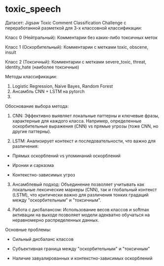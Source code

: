 # toxic_speech

Датасет: Jigsaw Toxic Comment Classification Challenge с переработанной разметкой для 3-х классовной классификации:

Класс 0 (Нейтральный): Комментарии без каких-либо токсичных меток

Класс 1 (Оскорбительный): Комментарии с метками toxic, obscene, insult

Класс 2 (Токсичный): Комментарии с метками severe_toxic, threat, identity_hate (наиболее токсичные)

Методы классификации: 
1) Logistic Regression, Naive Bayes, Random Forest
2) Ансамбль CNN + LSTM на pytorch
3)

Обоснование выбора метода:

1) CNN: Эффективно выявляет локальные паттерны и ключевые фразы, характерные для каждого класса. Например, определенные оскорбительные выражения (CNN) vs прямые угрозы (тоже CNN, но другие паттерны).

2) LSTM: Анализирует контекст и последовательности, что важно для различения:

- Прямых оскорблений vs упоминаний оскорблений

- Иронии и сарказма

- Контекстно-зависимых угроз

3) Ансамблевый подход: Объединение позволяет учитывать как локальные лексические маркеры (CNN), так и глобальный контекст (LSTM), что критически важно для различения тонких градаций между "оскорбительным" и "токсичным".

4) Работа с дисбалансом: Использование весов классов и softmax активации на выходе позволяет модели адекватно обучаться на неравномерно распределенных данных.

Основные проблемы:

- Сильный дисбаланс классов

- Субъективная граница между "оскорбительным" и "токсичным"

- Наличие завуалированных и контекстно-зависимых оскорблений
